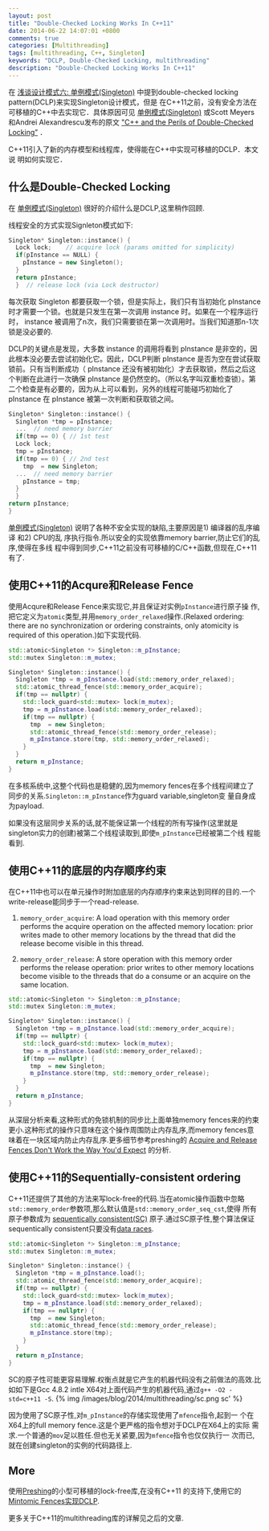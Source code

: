 ```yaml
---
layout: post
title: "Double-Checked Locking Works In C++11"
date: 2014-06-22 14:07:01 +0800
comments: true
categories: [Multithreading]
tags: [multithreading, C++, Singleton]
keywords: "DCLP, Double-Checked Locking, multithreading"
description: "Double-Checked Locking Works In C++11"
---
```


在
[浅谈设计模式六: 单例模式(Singleton)](http://dreamrunner.org/blog/2014/05/03/%E6%B5%85%E8%B0%88%E8%AE%BE%E8%AE%A1%E6%A8%A1%E5%BC%8F6/)
中提到double-checked locking pattern(DCLP)来实现Singleton设计模式，但是
在C++11之前，没有安全方法在可移植的C++中去实现它．具体原因可见
[单例模式(Singleton)](http://dreamrunner.org/blog/2014/05/03/%E6%B5%85%E8%B0%88%E8%AE%BE%E8%AE%A1%E6%A8%A1%E5%BC%8F6/)
或Scott Meyers和Andrei Alexandrescu发布的原文
["C++ and the Perils of Double-Checked Locking”](http://www.aristeia.com/Papers/DDJ_Jul_Aug_2004_revised.pdf)
．

C++11引入了新的内存模型和线程库，使得能在C++中实现可移植的DCLP．本文说
明如何实现它．

<!-- more -->

## 什么是Double-Checked Locking
在
[单例模式(Singleton)](http://dreamrunner.org/blog/2014/05/03/%E6%B5%85%E8%B0%88%E8%AE%BE%E8%AE%A1%E6%A8%A1%E5%BC%8F6/)
很好的介绍什么是DCLP,这里稍作回顾.

线程安全的方式实现Signleton模式如下:

``` c++ singleton.cc
Singleton* Singleton::instance() {
  Lock lock;    // acquire lock (params omitted for simplicity)
  if(pInstance == NULL) {
    pInstance = new Singleton();
  }
  return pInstance;
  }  // release lock (via Lock destructor)
```

每次获取 Singleton 都要获取一个锁，但是实际上，我们只有当初始化 pInstance 时才需要一个锁。也就是只发生在第一次调用 instance 时。如果在一个程序运行时， instance 被调用了n次，我们只需要锁在第一次调用时。当我们知道那n-1次锁是没必要的.

DCLP的关键点是发现，大多数 instance 的调用将看到 pInstance 是非空的，因此根本没必要去尝试初始化它。因此，DCLP判断 pInstance 是否为空在尝试获取锁前。只有当判断成功（ pInstance 还没有被初始化）才去获取锁，然后之后这个判断在此进行一次确保 pInstance 是仍然空的。（所以名字叫双重检查锁）。第二个检查是有必要的，因为从上可以看到，另外的线程可能碰巧初始化了 pInstance 在 pInstance 被第一次判断和获取锁之间。

``` c++ singleton-dclp.cc
Singleton* Singleton::instance() {
  Singleton *tmp = pInstance;
  ...  // need memory barrier
  if(tmp == 0) { // 1st test
  Lock lock;
  tmp = pInstance;
  if(tmp == 0) { // 2nd test
    tmp  = new Singleton;
  ...  // need memory barrier
    pInstance = tmp;
  }
  }
return pInstance;
}
```

[单例模式(Singleton)](http://dreamrunner.org/blog/2014/05/03/%E6%B5%85%E8%B0%88%E8%AE%BE%E8%AE%A1%E6%A8%A1%E5%BC%8F6/)
说明了各种不安全实现的缺陷,主要原因是1) 编译器的乱序编译 和2) CPU的乱
序执行指令.所以安全的实现依靠memory barrier,防止它们的乱序,使得在多线
程中得到同步,C++11之前没有可移植的C/C++函数,但现在,C++11有了.

## 使用C++11的Acqure和Release Fence
使用Acqure和Release Fence来实现它,并且保证对实例`pInstance`进行原子操
作,把它定义为`atomic`类型,并用`memory_order_relaxed`操作.(Relaxed
ordering: there are no synchronization or ordering constraints, only
atomicity is required of this operation.)如下实现代码.

``` c++
std::atomic<Singleton *> Singleton::m_pInstance;
std::mutex Singleton::m_mutex;

Singleton* Singleton::instance() {
  Singleton *tmp = m_pInstance.load(std::memory_order_relaxed);
  std::atomic_thread_fence(std::memory_order_acquire);
  if(tmp == nullptr) {
    std::lock_guard<std::mutex> lock(m_mutex);
    tmp = m_pInstance.load(std::memory_order_relaxed);
    if(tmp == nullptr) {
      tmp  = new Singleton;
      std::atomic_thread_fence(std::memory_order_release);
      m_pInstance.store(tmp, std::memory_order_relaxed);
    }
  }
  return m_pInstance;
}
```

在多核系统中,这整个代码也是稳健的,因为memory fences在多个线程间建立了
同步的关系.`Singleton::m_pInstance`作为guard variable,singleton变
量自身成为payload.

如果没有这层同步关系的话,就不能保证第一个线程的所有写操作(这里就是
singleton实力的创建)被第二个线程读取到,即使`m_pInstance`已经被第二个线
程能看到.

## 使用C++11的底层的内存顺序约束
在C++11中也可以在单元操作时附加底层的内存顺序约束来达到同样的目的.一个
write-release能同步于一个read-release.

1. `memory_order_acquire`: A load operation with this memory order performs the acquire operation on the affected memory location: prior writes made to other memory locations by the thread that did the release become visible in this thread.

2. `memory_order_release`: A store operation with this memory order performs the release operation: prior writes to other memory locations become visible to the threads that do a consume or an acquire on the same location.


``` c++
std::atomic<Singleton *> Singleton::m_pInstance;
std::mutex Singleton::m_mutex;

Singleton* Singleton::instance() {
  Singleton *tmp = m_pInstance.load(std::memory_order_acquire);
  if(tmp == nullptr) {
    std::lock_guard<std::mutex> lock(m_mutex);
    tmp = m_pInstance.load(std::memory_order_relaxed);
    if(tmp == nullptr) {
      tmp  = new Singleton;
      m_pInstance.store(tmp, std::memory_order_release);
    }
  }
  return m_pInstance;
}
```

从深层分析来看,这种形式的免锁机制的同步比上面单独memory fences来的约束
更小.这种形式的操作只意味在这个操作周围防止内存乱序,而memory fences意
味着在一块区域内防止内存乱序.更多细节参考preshing的
[Acquire and Release Fences Don't Work the Way You'd Expect](http://preshing.com/20131125/acquire-and-release-fences-dont-work-the-way-youd-expect/)
的分析.
## 使用C++11的Sequentially-consistent ordering
C++11还提供了其他的方法来写lock-free的代码.当在atomic操作函数中忽略
`std::memory_order`参数项,那么默认值是`std::memory_order_seq_cst`,使得
所有原子参数成为
[sequentically consistent(SC)](http://en.wikipedia.org/wiki/Sequential_consistency)
原子.通过SC原子性,整个算法保证sequentically consistent只要没有[data races](http://www.devx.com/cplus/Article/42725).

``` c++
std::atomic<Singleton *> Singleton::m_pInstance;
std::mutex Singleton::m_mutex;

Singleton* Singleton::instance() {
  Singleton *tmp = m_pInstance.load();
  std::atomic_thread_fence(std::memory_order_acquire);
  if(tmp == nullptr) {
    std::lock_guard<std::mutex> lock(m_mutex);
    tmp = m_pInstance.load(std::memory_order_relaxed);
    if(tmp == nullptr) {
      tmp  = new Singleton;
      std::atomic_thread_fence(std::memory_order_release);
      m_pInstance.store(tmp);
    }
  }
  return m_pInstance;
}
```

SC的原子性可能更容易理解.权衡点就是它产生的机器代码没有之前做法的高效.比
如如下是Gcc 4.8.2 intle X64对上面代码产生的机器代码,通过`g++ -O2 -std=c++11 -S`.
{% img /images/blog/2014/multithreading/sc.png  sc' %}

因为使用了SC原子性,对`m_pInstance`的存储实现使用了`mfence`指令,起到一
个在X64上的full memory fence.这是个更严格的指令想对于DCLP在X64上的实际
需求.一个普通的`mov`足以胜任.但也无关紧要,因为`mfence`指令也仅仅执行一
次而已,就在创建singleton的实例的代码路径上.

## More
使用[Preshing](http://preshing.com)的小型可移植的lock-free库,在没有C++11
的支持下,使用它的[Mintomic Fences实现DCLP](http://preshing.com/20130930/double-checked-locking-is-fixed-in-cpp11/#using-mintomic-fences).

更多关于C++11的multithreading库的详解见之后的文章.
